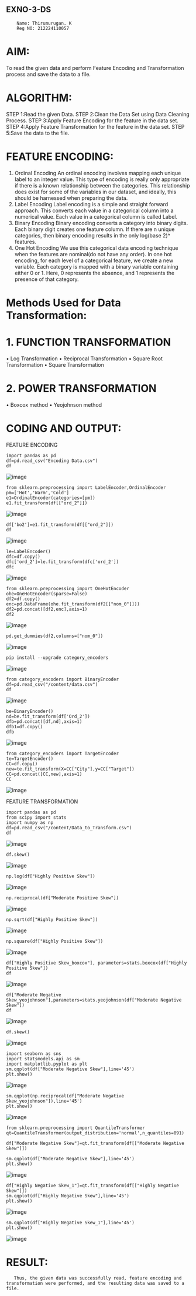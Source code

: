 ## EXNO-3-DS
```
    Name: Thirumurugan. K
    Reg NO: 212224110057

```
# AIM:
To read the given data and perform Feature Encoding and Transformation process and save the data to a file.

# ALGORITHM:
STEP 1:Read the given Data.
STEP 2:Clean the Data Set using Data Cleaning Process.
STEP 3:Apply Feature Encoding for the feature in the data set.
STEP 4:Apply Feature Transformation for the feature in the data set.
STEP 5:Save the data to the file.

# FEATURE ENCODING:
1. Ordinal Encoding
An ordinal encoding involves mapping each unique label to an integer value. This type of encoding is really only appropriate if there is a known relationship between the categories. This relationship does exist for some of the variables in our dataset, and ideally, this should be harnessed when preparing the data.
2. Label Encoding
Label encoding is a simple and straight forward approach. This converts each value in a categorical column into a numerical value. Each value in a categorical column is called Label.
3. Binary Encoding
Binary encoding converts a category into binary digits. Each binary digit creates one feature column. If there are n unique categories, then binary encoding results in the only log(base 2)ⁿ features.
4. One Hot Encoding
We use this categorical data encoding technique when the features are nominal(do not have any order). In one hot encoding, for each level of a categorical feature, we create a new variable. Each category is mapped with a binary variable containing either 0 or 1. Here, 0 represents the absence, and 1 represents the presence of that category.

# Methods Used for Data Transformation:
  # 1. FUNCTION TRANSFORMATION
• Log Transformation
• Reciprocal Transformation
• Square Root Transformation
• Square Transformation
  # 2. POWER TRANSFORMATION
• Boxcox method
• Yeojohnson method

# CODING AND OUTPUT:
FEATURE ENCODING
        
    import pandas as pd
    df=pd.read_csv("Encoding Data.csv")
    df
![image](https://github.com/user-attachments/assets/f0960a99-1db7-4050-b7c5-e7fde6e8b0bb)

    from sklearn.preprocessing import LabelEncoder,OrdinalEncoder
    pm=['Hot','Warm','Cold']
    e1=OrdinalEncoder(categories=[pm])
    e1.fit_transform(df[["ord_2"]])
![image](https://github.com/user-attachments/assets/44609999-a59f-4c9a-823d-b632d07b4cc7)

    df['bo2']=e1.fit_transform(df[["ord_2"]])
    df
![image](https://github.com/user-attachments/assets/08301ca0-7a20-4812-8c93-fef929a40b5a)

    le=LabelEncoder()
    dfc=df.copy()
    dfc['ord_2']=le.fit_transform(dfc['ord_2'])
    dfc
![image](https://github.com/user-attachments/assets/59476503-8f64-4ea4-b363-20c3a25f6c2f)

    from sklearn.preprocessing import OneHotEncoder
    ohe=OneHotEncoder(sparse=False)
    df2=df.copy()
    enc=pd.DataFrame(ohe.fit_transform(df2[["nom_0"]]))
    df2=pd.concat([df2,enc],axis=1)
    df2
![image](https://github.com/user-attachments/assets/c9f62e63-8a40-42a1-8a12-d4e317044f1a)

    pd.get_dummies(df2,columns=["nom_0"])
![image](https://github.com/user-attachments/assets/ee550900-a77a-44de-b4f3-8117771ecc8f)

    pip install --upgrade category_encoders
![image](https://github.com/user-attachments/assets/fc661ae2-f77b-4dc0-a954-269fdb474bcb)

    from category_encoders import BinaryEncoder
    df=pd.read_csv("/content/data.csv")
    df
![image](https://github.com/user-attachments/assets/8bc56a47-da9c-4fe0-a6c6-55fc6af89337)

    be=BinaryEncoder()
    nd=be.fit_transform(df['Ord_2'])
    dfb=pd.concat([df,nd],axis=1)
    dfb1=df.copy()
    dfb
![image](https://github.com/user-attachments/assets/7ecb3430-5f16-45bc-b35e-d764d42da231)

    from category_encoders import TargetEncoder
    te=TargetEncoder()
    CC=df.copy()
    new=te.fit_transform(X=CC["City"],y=CC["Target"])
    CC=pd.concat([CC,new],axis=1)
    CC
![image](https://github.com/user-attachments/assets/c3202b53-c662-4782-8391-6b6a4b3b42a9)

FEATURE TRANSFORMATION
    
    import pandas as pd
    from scipy import stats
    import numpy as np
    df=pd.read_csv("/content/Data_to_Transform.csv")
    df
![image](https://github.com/user-attachments/assets/8b331764-4df4-4336-9b0d-eab15fc46aae)

    df.skew()
![image](https://github.com/user-attachments/assets/223b68f8-6321-4dbc-80bd-2736d936ba6d)

    np.log(df["Highly Positive Skew"])
![image](https://github.com/user-attachments/assets/398ca687-4b1f-4b7b-bb8f-bd3d70275426)

    np.reciprocal(df["Moderate Positive Skew"])
![image](https://github.com/user-attachments/assets/3eb61c30-17bb-42e3-8cfd-0a58756efc2f)

    np.sqrt(df["Highly Positive Skew"])
![image](https://github.com/user-attachments/assets/6e3b678e-a599-42e4-8fb4-97e8e2cc49e3)

    np.square(df["Highly Positive Skew"])
![image](https://github.com/user-attachments/assets/7aabb457-e3aa-4be0-b3c0-d4bc5951b2d6)

    df["Highly Positive Skew_boxcox"], parameters=stats.boxcox(df["Highly Positive Skew"])
    df
![image](https://github.com/user-attachments/assets/0c2ec851-6885-4033-893c-b87756316e41)

    df["Moderate Negative Skew_yeojohnson"],parameters=stats.yeojohnson(df["Moderate Negative Skew"])
    df
![image](https://github.com/user-attachments/assets/a6d56249-01dd-4ec5-ab39-595e7af8384a)

    df.skew()
![image](https://github.com/user-attachments/assets/42ce0204-ecd6-43ec-b2f0-8b5a33059eca)

    import seaborn as sns
    import statsmodels.api as sm
    import matplotlib.pyplot as plt
    sm.qqplot(df["Moderate Negative Skew"],line='45')
    plt.show()
![image](https://github.com/user-attachments/assets/c9021494-c526-4ed3-8ef5-8c392bdb7fc4)

    sm.qqplot(np.reciprocal(df["Moderate Negative Skew_yeojohnson"]),line='45')
    plt.show()
![image](https://github.com/user-attachments/assets/a5ebc128-b7ab-4769-8c36-e42e83752839)

    from sklearn.preprocessing import QuantileTransformer
    qt=QuantileTransformer(output_distribution='normal',n_quantiles=891)

    df["Moderate Negative Skew"]=qt.fit_transform(df[["Moderate Negative Skew"]])

    sm.qqplot(df["Moderate Negative Skew"],line='45')
    plt.show()
![image](https://github.com/user-attachments/assets/c487cc0c-d52e-4cca-8ffd-f5b277a98097)

    df["Highly Negative Skew_1"]=qt.fit_transform(df[["Highly Negative Skew"]])
    sm.qqplot(df["Highly Negative Skew"],line='45')
    plt.show()
![image](https://github.com/user-attachments/assets/b120f486-27d6-4eba-ab23-91164f6bbad1)

    sm.qqplot(df["Highly Negative Skew_1"],line='45')
    plt.show()
![image](https://github.com/user-attachments/assets/8fae6cb4-afa9-4f17-b73d-65b7f2a072b2)
  
# RESULT:
       Thus, the given data was successfully read, feature encoding and transformation were performed, and the resulting data was saved to a file.

